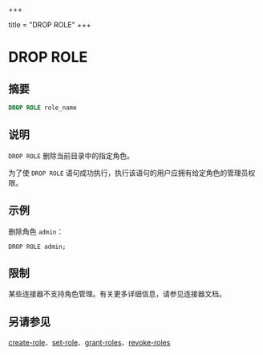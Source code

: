 +++

title = "DROP ROLE"
+++

# DROP ROLE

## 摘要

``` sql
DROP ROLE role_name
```

## 说明

`DROP ROLE` 删除当前目录中的指定角色。

为了使 `DROP ROLE` 语句成功执行，执行该语句的用户应拥有给定角色的管理员权限。

## 示例

删除角色 `admin`：

    DROP ROLE admin;

## 限制

某些连接器不支持角色管理。有关更多详细信息，请参见连接器文档。

## 另请参见

[create-role](./create-role.html)、[set-role](./set-role.html)、[grant-roles](./grant-roles.html)、[revoke-roles](./revoke-roles.html)